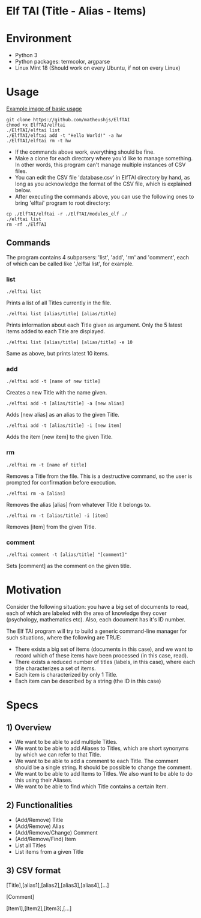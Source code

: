 # Elf TAI (Title - Alias - Items)

# Environment
<ul>
<li>Python 3</li>
<li>Python packages: termcolor, argparse</li>
<li>Linux Mint 18 (Should work on every Ubuntu, if not on every Linux)</li>
</ul>

# Usage
[Example image of basic usage](example.png)
```
git clone https://github.com/matheushjs/ElfTAI
chmod +x ElfTAI/elftai
./ElfTAI/elftai list
./ElfTAI/elftai add -t "Hello World!" -a hw
./ElfTAI/elftai rm -t hw
```
* If the commands above work, everything should be fine.
* Make a clone for each directory where you'd like to manage something. In other words, this program can't manage multiple instances of CSV files.
* You can edit the CSV file 'database.csv' in ElfTAI directory by hand, as long as you acknowledge the format of the CSV file, which is explained below.
* After executing the commands above, you can use the following ones to bring 'elftai' program to root directory:
```
cp ./ElfTAI/elftai -r ./ElfTAI/modules_elf ./
./elftai list
rm -rf ./ElfTAI
```

## Commands
The program contains 4 subparsers: 'list', 'add', 'rm' and 'comment', each of which can be called like './elftai list', for example.
### list
```
./elftai list
```
Prints a list of all Titles currently in the file.
```
./elftai list [alias/title] [alias/title]
```
Prints information about each Title given as argument. Only the 5 latest items added to each Title are displayed.
```
./elftai list [alias/title] [alias/title] -e 10
```
Same as above, but prints latest 10 items.
### add
```
./elftai add -t [name of new title]
```
Creates a new Title with the name given.
```
./elftai add -t [alias/title] -a [new alias]
```
Adds [new alias] as an alias to the given Title.
```
./elftai add -t [alias/title] -i [new item]
```
Adds the item [new item] to the given Title.
### rm
```
./elftai rm -t [name of title]
```
Removes a Title from the file. This is a destructive command, so the user is prompted for confirmation before execution.
```
./elftai rm -a [alias]
```
Removes the alias [alias] from whatever Title it belongs to.
```
./elftai rm -t [alias/title] -i [item]
```
Removes [item] from the given Title.
### comment
```
./elftai comment -t [alias/title] "[comment]"
```
Sets [comment] as the comment on the given title.

# Motivation
<p>Consider the following situation: you have a big set of documents to read, each of which are labeled with the area of knowledge they cover (psychology, mathematics etc). Also, each document has it's ID number.</p>
<p>The Elf TAI program will try to build a generic command-line manager for such situations, where the following are TRUE:</p>
<ul>
<li>There exists a big set of items (documents in this case), and we want to record which of these items have been processed (in this case, read).</li>
<li>There exists a reduced number of titles (labels, in this case), where each title characterizes a set of items.</li>
<li>Each item is characterized by only 1 Title.</li>
<li>Each item can be described by a string (the ID in this case)</li>
</ul>

# Specs

## 1) Overview
<ul>
<li>We want to be able to add multiple Titles.</li>
<li>We want to be able to add Aliases to Titles, which are short synonyms by which we can refer to that Title.</li>
<li>We want to be able to add a comment to each Title. The comment should be a single string. It should be possible to change the comment.</li>
<li>We want to be able to add Items to Titles. We also want to be able to do this using their Aliases.</li>
<li>We want to be able to find which Title contains a certain Item.</li>
</ul>

## 2) Functionalities
<ul>
<li>(Add/Remove) Title</li>
<li>(Add/Remove) Alias</li>
<li>(Add/Remove/Change) Comment</li>
<li>(Add/Remove/Find) Item</li>
<li>List all Titles</li>
<li>List items from a given Title</li>
</ul>

## 3) CSV format
<p>[Title],[alias1],[alias2],[alias3],[alias4],[...]</p>
<p>[Comment]</p>
<p>[Item1],[Item2],[Item3],[...]</p>
